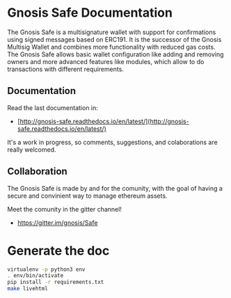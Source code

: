 # Gnosis Safe Documentation

The Gnosis Safe is a multisignature wallet with support for confirmations using signed messages based on ERC191. It is the successor of the Gnosis Multisig Wallet and combines more functionality with reduced gas costs. The Gnosis Safe allows basic wallet configuration like adding and removing owners and more advanced features like modules, which allow to do transactions with different requirements.

## Documentation
Read the last documentation in:
* [http://gnosis-safe.readthedocs.io/en/latest/](http://gnosis-safe.readthedocs.io/en/latest/)

It's a work in progress, so comments, suggestions, and colaborations are really 
welcomed.

## Collaboration
The Gnosis Safe is made by and for the comunity, with the goal of having a secure and convinient way to manage ethereum assets.

Meet the comunity in the gitter channel!
* https://gitter.im/gnosis/Safe

# Generate the doc
```bash
virtualenv -p python3 env
. env/bin/activate
pip install -r requirements.txt
make livehtml
```